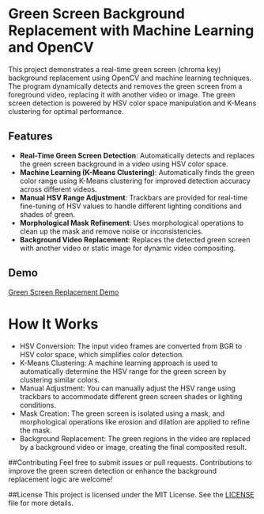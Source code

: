 # Green Screen Background Replacement with Machine Learning and OpenCV

This project demonstrates a real-time green screen (chroma key) background replacement using OpenCV and machine learning techniques. The program dynamically detects and removes the green screen from a foreground video, replacing it with another video or image. The green screen detection is powered by HSV color space manipulation and K-Means clustering for optimal performance.

## Features

- **Real-Time Green Screen Detection**: Automatically detects and replaces the green screen background in a video using HSV color space.
- **Machine Learning (K-Means Clustering)**: Automatically finds the green color range using K-Means clustering for improved detection accuracy across different videos.
- **Manual HSV Range Adjustment**: Trackbars are provided for real-time fine-tuning of HSV values to handle different lighting conditions and shades of green.
- **Morphological Mask Refinement**: Uses morphological operations to clean up the mask and remove noise or inconsistencies.
- **Background Video Replacement**: Replaces the detected green screen with another video or static image for dynamic video compositing.

## Demo

[Green Screen Replacement Demo](https://youtu.be/bdedqKFqRp4?si=vbG8CKaf5pC2lq5q)
 <!-- Replace with an image or GIF showing the project in action -->

# How It Works
* HSV Conversion: The input video frames are converted from BGR to HSV color space, which simplifies color detection.
* K-Means Clustering: A machine learning approach is used to automatically determine the HSV range for the green screen by clustering similar colors.
* Manual Adjustment: You can manually adjust the HSV range using trackbars to accommodate different green screen shades or lighting conditions.
* Mask Creation: The green screen is isolated using a mask, and morphological operations like erosion and dilation are applied to refine the mask.
* Background Replacement: The green regions in the video are replaced by a background video or image, creating the final composited result.

##Contributing
Feel free to submit issues or pull requests. Contributions to improve the green screen detection or enhance the background replacement logic are welcome!

##License
This project is licensed under the MIT License. See the [LICENSE](https://github.com/Jatly/Green-Screen-Background-Replacement-with-Machine-Learning-and-OpenCV/blob/main/LICENSE) file for more details.
